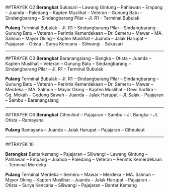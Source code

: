 ##TRAYEK O2
**Berangkat**
Sukasari – Lawang Gintung – Pahlawan – Empang – Juanda – Paledang – Kapten Muslihat – Veteran – Gunung Batu – Sindangbarang 
– Sindangbarang Pilar – Jl. R1 – Terminal Bubulak

**Pulang**
Terminal Bubulak – Jl. R1 – Sindangbarang Pilar – Sindangbarang – Gunung Batu – Veteran – Perintis Kemerdekaan – Dr. Semeru 
– Mawar – MA. Salmun – Mayor Oking – Kapten Muslihat – Juanda – Jalak Harupat – Pajajaran – Otista – Surya Kencana – Siliwangi - Sukasari

---------------------------------------------------------------------------------------------------------------------------------------------

##TRAYEK O3
**Berangkat**
Baranangsiang – Bangka – Otista – Juanda – Kapten Muslihat – Veteran – Gunung Batu – Sindangbarang – Sindangbarang Pilar – Jl. R1 – Terminal Bubulak

**Pulang**
Terminal Bubulak – Jl. R1 – Sindangbarang Pilar – Sindangbarang – Gunung Batu – Veteran – Perintis Kemerdekaan – Dr. Semeru – Mawar – Merdeka 
– MA. Salmun – Mayor Oking – Kapten Muslihat – Dewi Sartika – Gg. Mekah – Gedong Sawah – Juanda – Jalak Harupat – Jl. Salak – Pajajaran – Sambu - Baranangsiang

---------------------------------------------------------------------------------------------------------------------------------------------

##TRAYEK O6
**Berangkat**
Ciheuleut – Pajajaran – Sambu – Jl. Bangka – Jl. Otista – Ramayana

**Pulang**
Ramayana – Juanda – Jalak Harupat – Pajajaran – Ciheuleut

---------------------------------------------------------------------------------------------------------------------------------------------

##TRAYEK 10

**Berangkat**
Bantarkemang – Pajajaran – Siliwangi – Lawang Gintung – Pahlawan – Empang – Juanda – Paledang – Veteran – Perintis Kemerdekaan – Terminal Merdeka

**Pulang**
Terminal Merdeka – Semeru – Mawar – Merdeka – MA. Salmun – Mayor Oking – Kapten Muslihat – Juanda – Jalak Harupat – Pajajaran – Otista – Surya Kencana 
– Siliwangi – Pajajaran – Bantar Kemang
